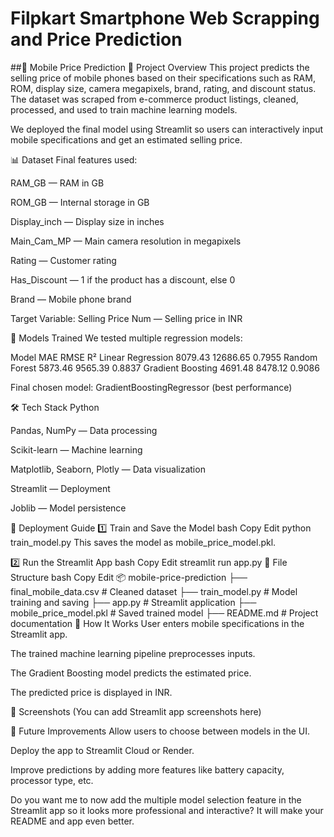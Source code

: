 # Filpkart Smartphone Web Scrapping and Price Prediction

##📱 Mobile Price Prediction
📌 Project Overview
This project predicts the selling price of mobile phones based on their specifications such as RAM, ROM, display size, camera megapixels, brand, rating, and discount status.
The dataset was scraped from e-commerce product listings, cleaned, processed, and used to train machine learning models.

We deployed the final model using Streamlit so users can interactively input mobile specifications and get an estimated selling price.

📊 Dataset
Final features used:

RAM_GB — RAM in GB

ROM_GB — Internal storage in GB

Display_inch — Display size in inches

Main_Cam_MP — Main camera resolution in megapixels

Rating — Customer rating

Has_Discount — 1 if the product has a discount, else 0

Brand — Mobile phone brand

Target Variable: Selling Price Num — Selling price in INR

🧠 Models Trained
We tested multiple regression models:

Model	MAE	RMSE	R²
Linear Regression	8079.43	12686.65	0.7955
Random Forest	5873.46	9565.39	0.8837
Gradient Boosting	4691.48	8478.12	0.9086

Final chosen model: GradientBoostingRegressor (best performance)

🛠 Tech Stack
Python

Pandas, NumPy — Data processing

Scikit-learn — Machine learning

Matplotlib, Seaborn, Plotly — Data visualization

Streamlit — Deployment

Joblib — Model persistence

🚀 Deployment Guide
1️⃣ Train and Save the Model
bash
Copy
Edit
python train_model.py
This saves the model as mobile_price_model.pkl.

2️⃣ Run the Streamlit App
bash
Copy
Edit
streamlit run app.py
📂 File Structure
bash
Copy
Edit
📦 mobile-price-prediction
├── final_mobile_data.csv     # Cleaned dataset
├── train_model.py            # Model training and saving
├── app.py                    # Streamlit application
├── mobile_price_model.pkl    # Saved trained model
├── README.md                 # Project documentation
🎯 How It Works
User enters mobile specifications in the Streamlit app.

The trained machine learning pipeline preprocesses inputs.

The Gradient Boosting model predicts the estimated price.

The predicted price is displayed in INR.

📸 Screenshots
(You can add Streamlit app screenshots here)

📌 Future Improvements
Allow users to choose between models in the UI.

Deploy the app to Streamlit Cloud or Render.

Improve predictions by adding more features like battery capacity, processor type, etc.

Do you want me to now add the multiple model selection feature in the Streamlit app so it looks more professional and interactive?
It will make your README and app even better.
